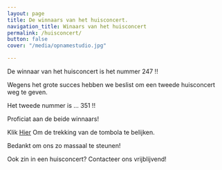 ```yaml
---
layout: page
title: De winnaars van het huisconcert.
navigation_title: Winaars van het huisconcert
permalink: /huisconcert/
button: false
cover: "/media/opnamestudio.jpg"

---
```


De winnaar van het huisconcert is het nummer  247 !!

Wegens het grote succes hebben we beslist om een tweede huisconcert weg te geven.

Het tweede nummer is ...  351 !!


Proficiat aan de beide winnaars!

Klik [Hier](https://www.youtube.com/watch?v=H7SOpYkb8CI "Video-tomola-trekking") Om de trekking van de tombola te belijken.

Bedankt om ons zo massaal te steunen!

Ook zin in een huisconcert? Contacteer ons vrijblijvend!